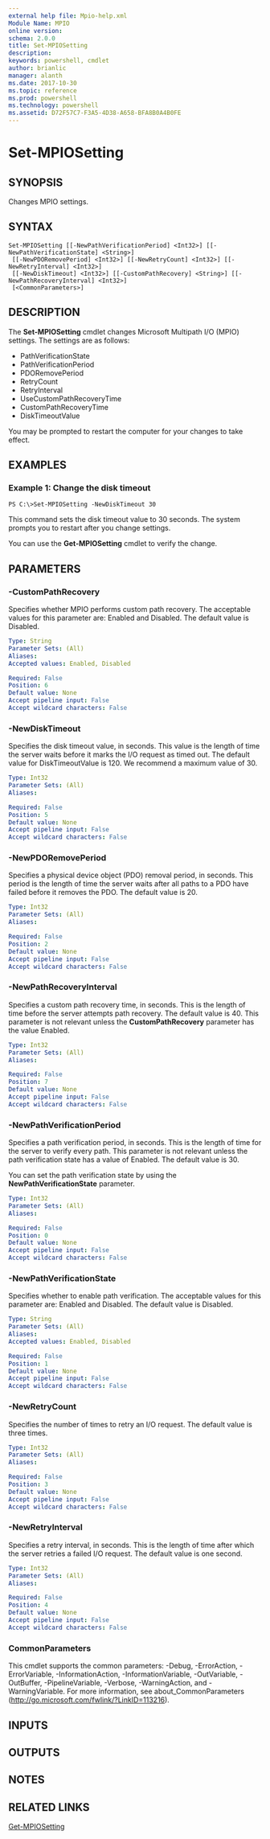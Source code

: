 ```yaml
---
external help file: Mpio-help.xml
Module Name: MPIO
online version: 
schema: 2.0.0
title: Set-MPIOSetting
description: 
keywords: powershell, cmdlet
author: brianlic
manager: alanth
ms.date: 2017-10-30
ms.topic: reference
ms.prod: powershell
ms.technology: powershell
ms.assetid: D72F57C7-F3A5-4D38-A658-BFA8B0A4B0FE
---
```


# Set-MPIOSetting

## SYNOPSIS
Changes MPIO settings.

## SYNTAX

```
Set-MPIOSetting [[-NewPathVerificationPeriod] <Int32>] [[-NewPathVerificationState] <String>]
 [[-NewPDORemovePeriod] <Int32>] [[-NewRetryCount] <Int32>] [[-NewRetryInterval] <Int32>]
 [[-NewDiskTimeout] <Int32>] [[-CustomPathRecovery] <String>] [[-NewPathRecoveryInterval] <Int32>]
 [<CommonParameters>]
```

## DESCRIPTION
The **Set-MPIOSetting** cmdlet changes Microsoft Multipath I/O (MPIO) settings.
The settings are as follows: 

- PathVerificationState
- PathVerificationPeriod
- PDORemovePeriod
- RetryCount
- RetryInterval
- UseCustomPathRecoveryTime
- CustomPathRecoveryTime
- DiskTimeoutValue

You may be prompted to restart the computer for your changes to take effect.

## EXAMPLES

### Example 1: Change the disk timeout
```
PS C:\>Set-MPIOSetting -NewDiskTimeout 30
```

This command sets the disk timeout value to 30 seconds.
The system prompts you to restart after you change settings.

You can use the **Get-MPIOSetting** cmdlet to verify the change.

## PARAMETERS

### -CustomPathRecovery
Specifies whether MPIO performs custom path recovery.
The acceptable values for this parameter are: Enabled and Disabled.
The default value is Disabled.

```yaml
Type: String
Parameter Sets: (All)
Aliases: 
Accepted values: Enabled, Disabled

Required: False
Position: 6
Default value: None
Accept pipeline input: False
Accept wildcard characters: False
```

### -NewDiskTimeout
Specifies the disk timeout value, in seconds.
This value is the length of time the server waits before it marks the I/O request as timed out.
The default value for DiskTimeoutValue is 120.
We recommend a maximum value of 30.

```yaml
Type: Int32
Parameter Sets: (All)
Aliases: 

Required: False
Position: 5
Default value: None
Accept pipeline input: False
Accept wildcard characters: False
```

### -NewPDORemovePeriod
Specifies a physical device object (PDO) removal period, in seconds.
This period is the length of time the server waits after all paths to a PDO have failed before it removes the PDO.
The default value is 20.

```yaml
Type: Int32
Parameter Sets: (All)
Aliases: 

Required: False
Position: 2
Default value: None
Accept pipeline input: False
Accept wildcard characters: False
```

### -NewPathRecoveryInterval
Specifies a custom path recovery time, in seconds.
This is the length of time before the server attempts path recovery.
The default value is 40.
This parameter is not relevant unless the **CustomPathRecovery** parameter has the value Enabled.

```yaml
Type: Int32
Parameter Sets: (All)
Aliases: 

Required: False
Position: 7
Default value: None
Accept pipeline input: False
Accept wildcard characters: False
```

### -NewPathVerificationPeriod
Specifies a path verification period, in seconds.
This is the length of time for the server to verify every path.
This parameter is not relevant unless the path verification state has a value of Enabled.
The default value is 30.

You can set the path verification state by using the **NewPathVerificationState** parameter.

```yaml
Type: Int32
Parameter Sets: (All)
Aliases: 

Required: False
Position: 0
Default value: None
Accept pipeline input: False
Accept wildcard characters: False
```

### -NewPathVerificationState
Specifies whether to enable path verification.
The acceptable values for this parameter are: Enabled and Disabled.
The default value is Disabled.

```yaml
Type: String
Parameter Sets: (All)
Aliases: 
Accepted values: Enabled, Disabled

Required: False
Position: 1
Default value: None
Accept pipeline input: False
Accept wildcard characters: False
```

### -NewRetryCount
Specifies the number of times to retry an I/O request.
The default value is three times.

```yaml
Type: Int32
Parameter Sets: (All)
Aliases: 

Required: False
Position: 3
Default value: None
Accept pipeline input: False
Accept wildcard characters: False
```

### -NewRetryInterval
Specifies a retry interval, in seconds.
This is the length of time after which the server retries a failed I/O request.
The default value is one second.

```yaml
Type: Int32
Parameter Sets: (All)
Aliases: 

Required: False
Position: 4
Default value: None
Accept pipeline input: False
Accept wildcard characters: False
```

### CommonParameters
This cmdlet supports the common parameters: -Debug, -ErrorAction, -ErrorVariable, -InformationAction, -InformationVariable, -OutVariable, -OutBuffer, -PipelineVariable, -Verbose, -WarningAction, and -WarningVariable. For more information, see about_CommonParameters (http://go.microsoft.com/fwlink/?LinkID=113216).

## INPUTS

## OUTPUTS

## NOTES

## RELATED LINKS

[Get-MPIOSetting](./Get-MPIOSetting.md)

